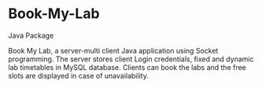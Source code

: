 # Book-My-Lab
Java Package

Book My Lab, a server-multi client Java application using Socket programming. The server
stores client Login credentials, fixed and dynamic lab timetables in MySQL database.
Clients can book the labs and the free slots are displayed in case of unavailability.
